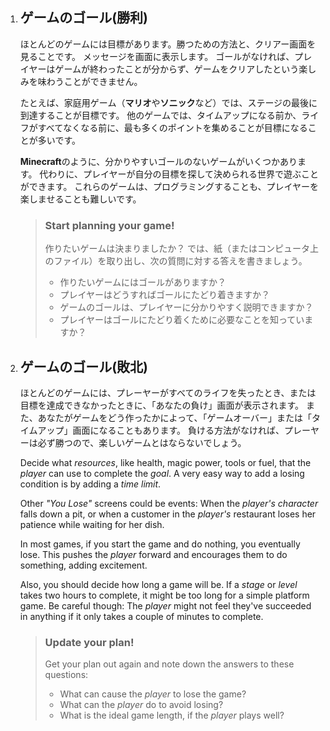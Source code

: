 1. ## ゲームのゴール\(勝利\)

   ほとんどのゲームには目標があります。勝つための方法と、クリアー画面を見ることです。 メッセージを画面に表示します。 ゴールがなければ、プレイヤーはゲームが終わったことが分からず、ゲームをクリアしたという楽しみを味わうことができません。

   たとえば、家庭用ゲーム（**マリオ**や**ソニック**など）では、ステージの最後に到達することが目標です。 他のゲームでは、タイムアップになる前か、ライフがすべてなくなる前に、最も多くのポイントを集めることが目標になることが多いです。

   **Minecraft**のように、分かりやすいゴールのないゲームがいくつかあります。 代わりに、プレイヤーが自分の目標を探して決められる世界で遊ぶことができます。 これらのゲームは、プログラミングすることも、プレイヤーを楽しませることも難しいです。

   > ### Start planning your game!
   >
   > 作りたいゲームは決まりましたか？ では、紙（またはコンピュータ上のファイル）を取り出し、次の質問に対する答えを書きましょう。
   >
   > * 作りたいゲームにはゴールがありますか？
   > * プレイヤーはどうすればゴールにたどり着きますか？
   > * ゲームのゴールは、プレイヤーに分かりやすく説明できますか？
   > * プレイヤーはゴールにたどり着くために必要なことを知っていますか？

2. ## ゲームのゴール\(敗北\)

   ほとんどのゲームには、プレーヤーがすべてのライフを失ったとき、または目標を達成できなかったときに、「あなたの負け」画面が表示されます。 また、あなたがゲームをどう作ったかによって、「ゲームオーバー」または「タイムアップ」画面になることもあります。 負ける方法がなければ、プレーヤーは必ず勝つので、楽しいゲームとはならないでしょう。

   Decide what _resources_, like health, magic power, tools or fuel, that the _player_ can use to complete the _goal_. A very easy way to add a losing condition is by adding a _time limit_.

   Other _"You Lose"_ screens could be events: When the _player's_ _character_ falls down a pit, or when a customer in the _player's_ restaurant loses her patience while waiting for her dish.

   In most games, if you start the game and do nothing, you eventually lose. This pushes the _player_ forward and encourages them to do something, adding excitement.

   Also, you should decide how long a game will be. If a _stage_ or _level_ takes two hours to complete, it might be too long for a simple platform game. Be careful though: The _player_ might not feel they've succeeded in anything if it only takes a couple of minutes to complete.

   > ### Update your plan!
   >
   > Get your plan out again and note down the answers to these questions:
   >
   > * What can cause the _player_ to lose the game?
   > * What can the _player_ do to avoid losing?
   > * What is the ideal game length, if the _player_ plays well?



